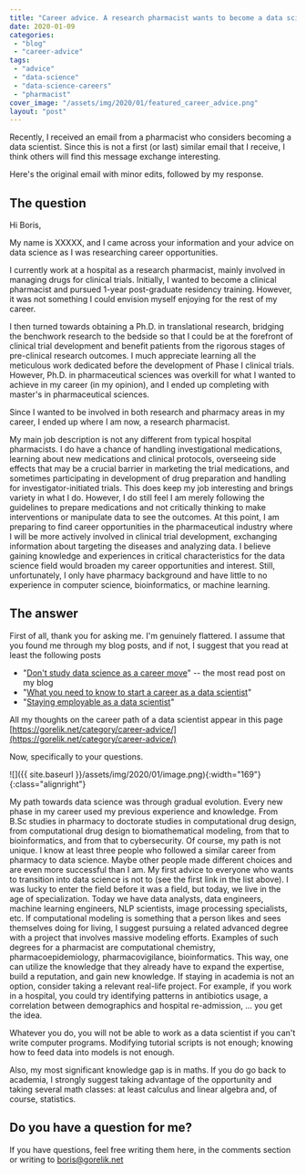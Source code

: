 ```yaml
---
title: "Career advice. A research pharmacist wants to become a data scientist."
date: 2020-01-09
categories: 
 - "blog"
 - "career-advice"
tags: 
 - "advice"
 - "data-science"
 - "data-science-careers"
 - "pharmacist"
cover_image: "/assets/img/2020/01/featured_career_advice.png"
layout: "post"
---
```


Recently, I received an email from a pharmacist who considers becoming a data scientist. Since this is not a first (or last) similar email that I receive, I think others will find this message exchange interesting.

Here's the original email with minor edits, followed by my response.

## The question

Hi Boris, 


My name is XXXXX, and I came across your information and your advice on data science as I was researching career opportunities.

I currently work at a hospital as a research pharmacist, mainly involved in managing drugs for clinical trials.
Initially, I wanted to become a clinical pharmacist and pursued 1-year post-graduate residency training. However, it was not something I could envision myself enjoying for the rest of my career.

I then turned towards obtaining a Ph.D. in translational research, bridging the benchwork research to the bedside so that I could be at the forefront of clinical trial development and benefit patients from the rigorous stages of pre-clinical research outcomes. I much appreciate learning all the meticulous work dedicated before the development of Phase I clinical trials. However, Ph.D. in pharmaceutical sciences was overkill for what I wanted to achieve in my career (in my opinion), and I ended up completing with master's in pharmaceutical sciences.

Since I wanted to be involved in both research and pharmacy areas in my career, I ended up where I am now, a research pharmacist.

My main job description is not any different from typical hospital pharmacists. I do have a chance of handling investigational medications, learning about new medications and clinical protocols, overseeing side effects that may be a crucial barrier in marketing the trial medications, and sometimes participating in development of drug preparation and handling for investigator-initiated trials. This does keep my job interesting and brings variety in what I do. However, I do still feel I am merely following the guidelines to prepare medications and not critically thinking to make interventions or manipulate data to see the outcomes. At this point, I am preparing to find career opportunities in the pharmaceutical industry where I will be more actively involved in clinical trial development, exchanging information about targeting the diseases and analyzing data. I believe gaining knowledge and experiences in critical characteristics for the data science field would broaden my career opportunities and interest. Still, unfortunately, I only have pharmacy background and have little to no experience in computer science, bioinformatics, or machine learning.

## The answer

First of all, thank you for asking me. I'm genuinely flattered. I assume that you found me through my blog posts, and if not, I suggest that you read at least the following posts

* "[Don't study data science as a career move](https://gorelik.net/2017/05/29/dont-study-data-science/)" --  the most read post on my blog
* "[What you need to know to start a career as a data scientist](https://gorelik.net/2017/10/11/what-you-need-to-know-to-start-a-career-as-a-data-scientist/)"
* "[Staying employable as a data scientist](https://gorelik.net/2019/12/23/staying-employable-and-relevant-as-a-data-scientist/)"


All my thoughts on the career path of a data scientist appear in this page [https://gorelik.net/category/career-advice/](https://gorelik.net/category/career-advice/)

Now, specifically to your questions.

![]({{ site.baseurl }}/assets/img/2020/01/image.png){:width="169"}{:class="alignright"}

My path towards data science was through gradual evolution. Every new phase in my career used my previous experience and knowledge. From B.Sc studies in pharmacy to doctorate studies in computational drug design, from computational drug design to biomathematical modeling, from that to bioinformatics, and from that to cybersecurity. Of course, my path is not unique. I know at least three people who followed a similar career from pharmacy to data science. Maybe other people made different choices and are even more successful than I am. My first advice to everyone who wants to transition into data science is not to (see the first link in the list above). I was lucky to enter the field before it was a field, but today, we live in the age of specialization. Today we have data analysts, data engineers, machine learning engineers, NLP scientists, image processing specialists, etc. If computational modeling is something that a person likes and sees themselves doing for living, I suggest pursuing a related advanced degree with a project that involves massive modeling efforts. Examples of such degrees for a pharmacist are computational chemistry, pharmacoepidemiology, pharmacovigilance, bioinformatics. This way, one can utilize the knowledge that they already have to expand the expertise, build a reputation, and gain new knowledge. If staying in academia is not an option, consider taking a relevant real-life project. For example, if you work in a hospital, you could try identifying patterns in antibiotics usage, a correlation between demographics and hospital re-admission, ... you get the idea.

Whatever you do, you will not be able to work as a data scientist if you can't write computer programs. Modifying tutorial scripts is not enough; knowing how to feed data into models is not enough.

Also, my most significant knowledge gap is in maths. If you do go back to academia, I strongly suggest taking advantage of the opportunity and taking several math classes: at least calculus and linear algebra and, of course, statistics. 

## Do you have a question for me?

If you have questions, feel free writing them here, in the comments section or writing to [boris@gorelik.net](mailto:boris@gorelik.net)
